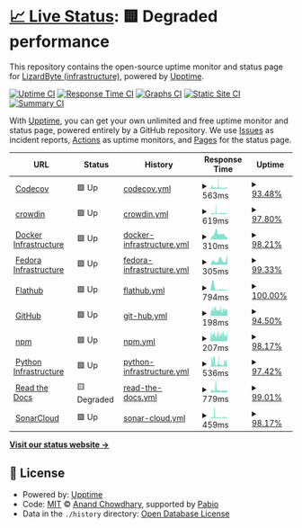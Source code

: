 # [📈 Live Status](https://status-dev.lizardbyte.dev): <!--live status--> **🟨 Degraded performance**

This repository contains the open-source uptime monitor and status page for [LizardByte (infrastructure)](https://status-dev.lizardbyte.dev), powered by [Upptime](https://github.com/upptime/upptime).

[![Uptime CI](https://github.com/LizardByte-infrastructure/upptime-dev/workflows/Uptime%20CI/badge.svg)](https://github.com/LizardByte-infrastructure/upptime-dev/actions?query=workflow%3A%22Uptime+CI%22)
[![Response Time CI](https://github.com/LizardByte-infrastructure/upptime-dev/workflows/Response%20Time%20CI/badge.svg)](https://github.com/LizardByte-infrastructure/upptime-dev/actions?query=workflow%3A%22Response+Time+CI%22)
[![Graphs CI](https://github.com/LizardByte-infrastructure/upptime-dev/workflows/Graphs%20CI/badge.svg)](https://github.com/LizardByte-infrastructure/upptime-dev/actions?query=workflow%3A%22Graphs+CI%22)
[![Static Site CI](https://github.com/LizardByte-infrastructure/upptime-dev/workflows/Static%20Site%20CI/badge.svg)](https://github.com/LizardByte-infrastructure/upptime-dev/actions?query=workflow%3A%22Static+Site+CI%22)
[![Summary CI](https://github.com/LizardByte-infrastructure/upptime-dev/workflows/Summary%20CI/badge.svg)](https://github.com/LizardByte-infrastructure/upptime-dev/actions?query=workflow%3A%22Summary+CI%22)

With [Upptime](https://upptime.js.org), you can get your own unlimited and free uptime monitor and status page, powered entirely by a GitHub repository. We use [Issues](https://github.com/LizardByte-infrastructure/upptime-dev/issues) as incident reports, [Actions](https://github.com/LizardByte-infrastructure/upptime-dev/actions) as uptime monitors, and [Pages](https://status-dev.lizardbyte.dev) for the status page.

<!--start: status pages-->
<!-- This summary is generated by Upptime (https://github.com/upptime/upptime) -->
<!-- Do not edit this manually, your changes will be overwritten -->
<!-- prettier-ignore -->
| URL | Status | History | Response Time | Uptime |
| --- | ------ | ------- | ------------- | ------ |
| <img alt="" src="https://icons.duckduckgo.com/ip3/status.codecov.com.ico" height="13"> [Codecov](https://status.codecov.com/) | 🟩 Up | [codecov.yml](https://github.com/LizardByte-infrastructure/upptime-dev/commits/HEAD/history/codecov.yml) | <details><summary><img alt="Response time graph" src="./graphs/codecov/response-time-week.png" height="20"> 563ms</summary><br><a href="https://status-dev.lizardbyte.dev/history/codecov"><img alt="Response time 529" src="https://img.shields.io/endpoint?url=https%3A%2F%2Fraw.githubusercontent.com%2FLizardByte-infrastructure%2Fupptime-dev%2FHEAD%2Fapi%2Fcodecov%2Fresponse-time.json"></a><br><a href="https://status-dev.lizardbyte.dev/history/codecov"><img alt="24-hour response time 298" src="https://img.shields.io/endpoint?url=https%3A%2F%2Fraw.githubusercontent.com%2FLizardByte-infrastructure%2Fupptime-dev%2FHEAD%2Fapi%2Fcodecov%2Fresponse-time-day.json"></a><br><a href="https://status-dev.lizardbyte.dev/history/codecov"><img alt="7-day response time 563" src="https://img.shields.io/endpoint?url=https%3A%2F%2Fraw.githubusercontent.com%2FLizardByte-infrastructure%2Fupptime-dev%2FHEAD%2Fapi%2Fcodecov%2Fresponse-time-week.json"></a><br><a href="https://status-dev.lizardbyte.dev/history/codecov"><img alt="30-day response time 511" src="https://img.shields.io/endpoint?url=https%3A%2F%2Fraw.githubusercontent.com%2FLizardByte-infrastructure%2Fupptime-dev%2FHEAD%2Fapi%2Fcodecov%2Fresponse-time-month.json"></a><br><a href="https://status-dev.lizardbyte.dev/history/codecov"><img alt="1-year response time 529" src="https://img.shields.io/endpoint?url=https%3A%2F%2Fraw.githubusercontent.com%2FLizardByte-infrastructure%2Fupptime-dev%2FHEAD%2Fapi%2Fcodecov%2Fresponse-time-year.json"></a></details> | <details><summary><a href="https://status-dev.lizardbyte.dev/history/codecov">93.48%</a></summary><a href="https://status-dev.lizardbyte.dev/history/codecov"><img alt="All-time uptime 94.91%" src="https://img.shields.io/endpoint?url=https%3A%2F%2Fraw.githubusercontent.com%2FLizardByte-infrastructure%2Fupptime-dev%2FHEAD%2Fapi%2Fcodecov%2Fuptime.json"></a><br><a href="https://status-dev.lizardbyte.dev/history/codecov"><img alt="24-hour uptime 98.53%" src="https://img.shields.io/endpoint?url=https%3A%2F%2Fraw.githubusercontent.com%2FLizardByte-infrastructure%2Fupptime-dev%2FHEAD%2Fapi%2Fcodecov%2Fuptime-day.json"></a><br><a href="https://status-dev.lizardbyte.dev/history/codecov"><img alt="7-day uptime 93.48%" src="https://img.shields.io/endpoint?url=https%3A%2F%2Fraw.githubusercontent.com%2FLizardByte-infrastructure%2Fupptime-dev%2FHEAD%2Fapi%2Fcodecov%2Fuptime-week.json"></a><br><a href="https://status-dev.lizardbyte.dev/history/codecov"><img alt="30-day uptime 91.49%" src="https://img.shields.io/endpoint?url=https%3A%2F%2Fraw.githubusercontent.com%2FLizardByte-infrastructure%2Fupptime-dev%2FHEAD%2Fapi%2Fcodecov%2Fuptime-month.json"></a><br><a href="https://status-dev.lizardbyte.dev/history/codecov"><img alt="1-year uptime 94.91%" src="https://img.shields.io/endpoint?url=https%3A%2F%2Fraw.githubusercontent.com%2FLizardByte-infrastructure%2Fupptime-dev%2FHEAD%2Fapi%2Fcodecov%2Fuptime-year.json"></a></details>
| <img alt="" src="https://icons.duckduckgo.com/ip3/status.crowdin.com.ico" height="13"> [crowdin](https://status.crowdin.com/) | 🟩 Up | [crowdin.yml](https://github.com/LizardByte-infrastructure/upptime-dev/commits/HEAD/history/crowdin.yml) | <details><summary><img alt="Response time graph" src="./graphs/crowdin/response-time-week.png" height="20"> 619ms</summary><br><a href="https://status-dev.lizardbyte.dev/history/crowdin"><img alt="Response time 540" src="https://img.shields.io/endpoint?url=https%3A%2F%2Fraw.githubusercontent.com%2FLizardByte-infrastructure%2Fupptime-dev%2FHEAD%2Fapi%2Fcrowdin%2Fresponse-time.json"></a><br><a href="https://status-dev.lizardbyte.dev/history/crowdin"><img alt="24-hour response time 444" src="https://img.shields.io/endpoint?url=https%3A%2F%2Fraw.githubusercontent.com%2FLizardByte-infrastructure%2Fupptime-dev%2FHEAD%2Fapi%2Fcrowdin%2Fresponse-time-day.json"></a><br><a href="https://status-dev.lizardbyte.dev/history/crowdin"><img alt="7-day response time 619" src="https://img.shields.io/endpoint?url=https%3A%2F%2Fraw.githubusercontent.com%2FLizardByte-infrastructure%2Fupptime-dev%2FHEAD%2Fapi%2Fcrowdin%2Fresponse-time-week.json"></a><br><a href="https://status-dev.lizardbyte.dev/history/crowdin"><img alt="30-day response time 570" src="https://img.shields.io/endpoint?url=https%3A%2F%2Fraw.githubusercontent.com%2FLizardByte-infrastructure%2Fupptime-dev%2FHEAD%2Fapi%2Fcrowdin%2Fresponse-time-month.json"></a><br><a href="https://status-dev.lizardbyte.dev/history/crowdin"><img alt="1-year response time 540" src="https://img.shields.io/endpoint?url=https%3A%2F%2Fraw.githubusercontent.com%2FLizardByte-infrastructure%2Fupptime-dev%2FHEAD%2Fapi%2Fcrowdin%2Fresponse-time-year.json"></a></details> | <details><summary><a href="https://status-dev.lizardbyte.dev/history/crowdin">97.80%</a></summary><a href="https://status-dev.lizardbyte.dev/history/crowdin"><img alt="All-time uptime 98.91%" src="https://img.shields.io/endpoint?url=https%3A%2F%2Fraw.githubusercontent.com%2FLizardByte-infrastructure%2Fupptime-dev%2FHEAD%2Fapi%2Fcrowdin%2Fuptime.json"></a><br><a href="https://status-dev.lizardbyte.dev/history/crowdin"><img alt="24-hour uptime 98.53%" src="https://img.shields.io/endpoint?url=https%3A%2F%2Fraw.githubusercontent.com%2FLizardByte-infrastructure%2Fupptime-dev%2FHEAD%2Fapi%2Fcrowdin%2Fuptime-day.json"></a><br><a href="https://status-dev.lizardbyte.dev/history/crowdin"><img alt="7-day uptime 97.80%" src="https://img.shields.io/endpoint?url=https%3A%2F%2Fraw.githubusercontent.com%2FLizardByte-infrastructure%2Fupptime-dev%2FHEAD%2Fapi%2Fcrowdin%2Fuptime-week.json"></a><br><a href="https://status-dev.lizardbyte.dev/history/crowdin"><img alt="30-day uptime 98.19%" src="https://img.shields.io/endpoint?url=https%3A%2F%2Fraw.githubusercontent.com%2FLizardByte-infrastructure%2Fupptime-dev%2FHEAD%2Fapi%2Fcrowdin%2Fuptime-month.json"></a><br><a href="https://status-dev.lizardbyte.dev/history/crowdin"><img alt="1-year uptime 98.91%" src="https://img.shields.io/endpoint?url=https%3A%2F%2Fraw.githubusercontent.com%2FLizardByte-infrastructure%2Fupptime-dev%2FHEAD%2Fapi%2Fcrowdin%2Fuptime-year.json"></a></details>
| <img alt="" src="https://icons.duckduckgo.com/ip3/www.dockerstatus.com.ico" height="13"> [Docker Infrastructure](https://www.dockerstatus.com/) | 🟩 Up | [docker-infrastructure.yml](https://github.com/LizardByte-infrastructure/upptime-dev/commits/HEAD/history/docker-infrastructure.yml) | <details><summary><img alt="Response time graph" src="./graphs/docker-infrastructure/response-time-week.png" height="20"> 310ms</summary><br><a href="https://status-dev.lizardbyte.dev/history/docker-infrastructure"><img alt="Response time 276" src="https://img.shields.io/endpoint?url=https%3A%2F%2Fraw.githubusercontent.com%2FLizardByte-infrastructure%2Fupptime-dev%2FHEAD%2Fapi%2Fdocker-infrastructure%2Fresponse-time.json"></a><br><a href="https://status-dev.lizardbyte.dev/history/docker-infrastructure"><img alt="24-hour response time 132" src="https://img.shields.io/endpoint?url=https%3A%2F%2Fraw.githubusercontent.com%2FLizardByte-infrastructure%2Fupptime-dev%2FHEAD%2Fapi%2Fdocker-infrastructure%2Fresponse-time-day.json"></a><br><a href="https://status-dev.lizardbyte.dev/history/docker-infrastructure"><img alt="7-day response time 310" src="https://img.shields.io/endpoint?url=https%3A%2F%2Fraw.githubusercontent.com%2FLizardByte-infrastructure%2Fupptime-dev%2FHEAD%2Fapi%2Fdocker-infrastructure%2Fresponse-time-week.json"></a><br><a href="https://status-dev.lizardbyte.dev/history/docker-infrastructure"><img alt="30-day response time 258" src="https://img.shields.io/endpoint?url=https%3A%2F%2Fraw.githubusercontent.com%2FLizardByte-infrastructure%2Fupptime-dev%2FHEAD%2Fapi%2Fdocker-infrastructure%2Fresponse-time-month.json"></a><br><a href="https://status-dev.lizardbyte.dev/history/docker-infrastructure"><img alt="1-year response time 276" src="https://img.shields.io/endpoint?url=https%3A%2F%2Fraw.githubusercontent.com%2FLizardByte-infrastructure%2Fupptime-dev%2FHEAD%2Fapi%2Fdocker-infrastructure%2Fresponse-time-year.json"></a></details> | <details><summary><a href="https://status-dev.lizardbyte.dev/history/docker-infrastructure">98.21%</a></summary><a href="https://status-dev.lizardbyte.dev/history/docker-infrastructure"><img alt="All-time uptime 48.61%" src="https://img.shields.io/endpoint?url=https%3A%2F%2Fraw.githubusercontent.com%2FLizardByte-infrastructure%2Fupptime-dev%2FHEAD%2Fapi%2Fdocker-infrastructure%2Fuptime.json"></a><br><a href="https://status-dev.lizardbyte.dev/history/docker-infrastructure"><img alt="24-hour uptime 100.00%" src="https://img.shields.io/endpoint?url=https%3A%2F%2Fraw.githubusercontent.com%2FLizardByte-infrastructure%2Fupptime-dev%2FHEAD%2Fapi%2Fdocker-infrastructure%2Fuptime-day.json"></a><br><a href="https://status-dev.lizardbyte.dev/history/docker-infrastructure"><img alt="7-day uptime 98.21%" src="https://img.shields.io/endpoint?url=https%3A%2F%2Fraw.githubusercontent.com%2FLizardByte-infrastructure%2Fupptime-dev%2FHEAD%2Fapi%2Fdocker-infrastructure%2Fuptime-week.json"></a><br><a href="https://status-dev.lizardbyte.dev/history/docker-infrastructure"><img alt="30-day uptime 72.42%" src="https://img.shields.io/endpoint?url=https%3A%2F%2Fraw.githubusercontent.com%2FLizardByte-infrastructure%2Fupptime-dev%2FHEAD%2Fapi%2Fdocker-infrastructure%2Fuptime-month.json"></a><br><a href="https://status-dev.lizardbyte.dev/history/docker-infrastructure"><img alt="1-year uptime 48.61%" src="https://img.shields.io/endpoint?url=https%3A%2F%2Fraw.githubusercontent.com%2FLizardByte-infrastructure%2Fupptime-dev%2FHEAD%2Fapi%2Fdocker-infrastructure%2Fuptime-year.json"></a></details>
| <img alt="" src="https://fedoraproject.org/favicon.ico" height="13"> [Fedora Infrastructure](https://status.fedoraproject.org/) | 🟩 Up | [fedora-infrastructure.yml](https://github.com/LizardByte-infrastructure/upptime-dev/commits/HEAD/history/fedora-infrastructure.yml) | <details><summary><img alt="Response time graph" src="./graphs/fedora-infrastructure/response-time-week.png" height="20"> 305ms</summary><br><a href="https://status-dev.lizardbyte.dev/history/fedora-infrastructure"><img alt="Response time 490" src="https://img.shields.io/endpoint?url=https%3A%2F%2Fraw.githubusercontent.com%2FLizardByte-infrastructure%2Fupptime-dev%2FHEAD%2Fapi%2Ffedora-infrastructure%2Fresponse-time.json"></a><br><a href="https://status-dev.lizardbyte.dev/history/fedora-infrastructure"><img alt="24-hour response time 437" src="https://img.shields.io/endpoint?url=https%3A%2F%2Fraw.githubusercontent.com%2FLizardByte-infrastructure%2Fupptime-dev%2FHEAD%2Fapi%2Ffedora-infrastructure%2Fresponse-time-day.json"></a><br><a href="https://status-dev.lizardbyte.dev/history/fedora-infrastructure"><img alt="7-day response time 305" src="https://img.shields.io/endpoint?url=https%3A%2F%2Fraw.githubusercontent.com%2FLizardByte-infrastructure%2Fupptime-dev%2FHEAD%2Fapi%2Ffedora-infrastructure%2Fresponse-time-week.json"></a><br><a href="https://status-dev.lizardbyte.dev/history/fedora-infrastructure"><img alt="30-day response time 402" src="https://img.shields.io/endpoint?url=https%3A%2F%2Fraw.githubusercontent.com%2FLizardByte-infrastructure%2Fupptime-dev%2FHEAD%2Fapi%2Ffedora-infrastructure%2Fresponse-time-month.json"></a><br><a href="https://status-dev.lizardbyte.dev/history/fedora-infrastructure"><img alt="1-year response time 490" src="https://img.shields.io/endpoint?url=https%3A%2F%2Fraw.githubusercontent.com%2FLizardByte-infrastructure%2Fupptime-dev%2FHEAD%2Fapi%2Ffedora-infrastructure%2Fresponse-time-year.json"></a></details> | <details><summary><a href="https://status-dev.lizardbyte.dev/history/fedora-infrastructure">99.33%</a></summary><a href="https://status-dev.lizardbyte.dev/history/fedora-infrastructure"><img alt="All-time uptime 99.43%" src="https://img.shields.io/endpoint?url=https%3A%2F%2Fraw.githubusercontent.com%2FLizardByte-infrastructure%2Fupptime-dev%2FHEAD%2Fapi%2Ffedora-infrastructure%2Fuptime.json"></a><br><a href="https://status-dev.lizardbyte.dev/history/fedora-infrastructure"><img alt="24-hour uptime 95.29%" src="https://img.shields.io/endpoint?url=https%3A%2F%2Fraw.githubusercontent.com%2FLizardByte-infrastructure%2Fupptime-dev%2FHEAD%2Fapi%2Ffedora-infrastructure%2Fuptime-day.json"></a><br><a href="https://status-dev.lizardbyte.dev/history/fedora-infrastructure"><img alt="7-day uptime 99.33%" src="https://img.shields.io/endpoint?url=https%3A%2F%2Fraw.githubusercontent.com%2FLizardByte-infrastructure%2Fupptime-dev%2FHEAD%2Fapi%2Ffedora-infrastructure%2Fuptime-week.json"></a><br><a href="https://status-dev.lizardbyte.dev/history/fedora-infrastructure"><img alt="30-day uptime 99.85%" src="https://img.shields.io/endpoint?url=https%3A%2F%2Fraw.githubusercontent.com%2FLizardByte-infrastructure%2Fupptime-dev%2FHEAD%2Fapi%2Ffedora-infrastructure%2Fuptime-month.json"></a><br><a href="https://status-dev.lizardbyte.dev/history/fedora-infrastructure"><img alt="1-year uptime 99.43%" src="https://img.shields.io/endpoint?url=https%3A%2F%2Fraw.githubusercontent.com%2FLizardByte-infrastructure%2Fupptime-dev%2FHEAD%2Fapi%2Ffedora-infrastructure%2Fuptime-year.json"></a></details>
| <img alt="" src="https://icons.duckduckgo.com/ip3/status.flathub.org.ico" height="13"> [Flathub](https://status.flathub.org/) | 🟩 Up | [flathub.yml](https://github.com/LizardByte-infrastructure/upptime-dev/commits/HEAD/history/flathub.yml) | <details><summary><img alt="Response time graph" src="./graphs/flathub/response-time-week.png" height="20"> 794ms</summary><br><a href="https://status-dev.lizardbyte.dev/history/flathub"><img alt="Response time 420" src="https://img.shields.io/endpoint?url=https%3A%2F%2Fraw.githubusercontent.com%2FLizardByte-infrastructure%2Fupptime-dev%2FHEAD%2Fapi%2Fflathub%2Fresponse-time.json"></a><br><a href="https://status-dev.lizardbyte.dev/history/flathub"><img alt="24-hour response time 344" src="https://img.shields.io/endpoint?url=https%3A%2F%2Fraw.githubusercontent.com%2FLizardByte-infrastructure%2Fupptime-dev%2FHEAD%2Fapi%2Fflathub%2Fresponse-time-day.json"></a><br><a href="https://status-dev.lizardbyte.dev/history/flathub"><img alt="7-day response time 794" src="https://img.shields.io/endpoint?url=https%3A%2F%2Fraw.githubusercontent.com%2FLizardByte-infrastructure%2Fupptime-dev%2FHEAD%2Fapi%2Fflathub%2Fresponse-time-week.json"></a><br><a href="https://status-dev.lizardbyte.dev/history/flathub"><img alt="30-day response time 485" src="https://img.shields.io/endpoint?url=https%3A%2F%2Fraw.githubusercontent.com%2FLizardByte-infrastructure%2Fupptime-dev%2FHEAD%2Fapi%2Fflathub%2Fresponse-time-month.json"></a><br><a href="https://status-dev.lizardbyte.dev/history/flathub"><img alt="1-year response time 420" src="https://img.shields.io/endpoint?url=https%3A%2F%2Fraw.githubusercontent.com%2FLizardByte-infrastructure%2Fupptime-dev%2FHEAD%2Fapi%2Fflathub%2Fresponse-time-year.json"></a></details> | <details><summary><a href="https://status-dev.lizardbyte.dev/history/flathub">100.00%</a></summary><a href="https://status-dev.lizardbyte.dev/history/flathub"><img alt="All-time uptime 100.00%" src="https://img.shields.io/endpoint?url=https%3A%2F%2Fraw.githubusercontent.com%2FLizardByte-infrastructure%2Fupptime-dev%2FHEAD%2Fapi%2Fflathub%2Fuptime.json"></a><br><a href="https://status-dev.lizardbyte.dev/history/flathub"><img alt="24-hour uptime 100.00%" src="https://img.shields.io/endpoint?url=https%3A%2F%2Fraw.githubusercontent.com%2FLizardByte-infrastructure%2Fupptime-dev%2FHEAD%2Fapi%2Fflathub%2Fuptime-day.json"></a><br><a href="https://status-dev.lizardbyte.dev/history/flathub"><img alt="7-day uptime 100.00%" src="https://img.shields.io/endpoint?url=https%3A%2F%2Fraw.githubusercontent.com%2FLizardByte-infrastructure%2Fupptime-dev%2FHEAD%2Fapi%2Fflathub%2Fuptime-week.json"></a><br><a href="https://status-dev.lizardbyte.dev/history/flathub"><img alt="30-day uptime 100.00%" src="https://img.shields.io/endpoint?url=https%3A%2F%2Fraw.githubusercontent.com%2FLizardByte-infrastructure%2Fupptime-dev%2FHEAD%2Fapi%2Fflathub%2Fuptime-month.json"></a><br><a href="https://status-dev.lizardbyte.dev/history/flathub"><img alt="1-year uptime 100.00%" src="https://img.shields.io/endpoint?url=https%3A%2F%2Fraw.githubusercontent.com%2FLizardByte-infrastructure%2Fupptime-dev%2FHEAD%2Fapi%2Fflathub%2Fuptime-year.json"></a></details>
| <img alt="" src="https://icons.duckduckgo.com/ip3/www.githubstatus.com.ico" height="13"> [GitHub](https://www.githubstatus.com/) | 🟩 Up | [git-hub.yml](https://github.com/LizardByte-infrastructure/upptime-dev/commits/HEAD/history/git-hub.yml) | <details><summary><img alt="Response time graph" src="./graphs/git-hub/response-time-week.png" height="20"> 198ms</summary><br><a href="https://status-dev.lizardbyte.dev/history/git-hub"><img alt="Response time 207" src="https://img.shields.io/endpoint?url=https%3A%2F%2Fraw.githubusercontent.com%2FLizardByte-infrastructure%2Fupptime-dev%2FHEAD%2Fapi%2Fgit-hub%2Fresponse-time.json"></a><br><a href="https://status-dev.lizardbyte.dev/history/git-hub"><img alt="24-hour response time 175" src="https://img.shields.io/endpoint?url=https%3A%2F%2Fraw.githubusercontent.com%2FLizardByte-infrastructure%2Fupptime-dev%2FHEAD%2Fapi%2Fgit-hub%2Fresponse-time-day.json"></a><br><a href="https://status-dev.lizardbyte.dev/history/git-hub"><img alt="7-day response time 198" src="https://img.shields.io/endpoint?url=https%3A%2F%2Fraw.githubusercontent.com%2FLizardByte-infrastructure%2Fupptime-dev%2FHEAD%2Fapi%2Fgit-hub%2Fresponse-time-week.json"></a><br><a href="https://status-dev.lizardbyte.dev/history/git-hub"><img alt="30-day response time 214" src="https://img.shields.io/endpoint?url=https%3A%2F%2Fraw.githubusercontent.com%2FLizardByte-infrastructure%2Fupptime-dev%2FHEAD%2Fapi%2Fgit-hub%2Fresponse-time-month.json"></a><br><a href="https://status-dev.lizardbyte.dev/history/git-hub"><img alt="1-year response time 207" src="https://img.shields.io/endpoint?url=https%3A%2F%2Fraw.githubusercontent.com%2FLizardByte-infrastructure%2Fupptime-dev%2FHEAD%2Fapi%2Fgit-hub%2Fresponse-time-year.json"></a></details> | <details><summary><a href="https://status-dev.lizardbyte.dev/history/git-hub">94.50%</a></summary><a href="https://status-dev.lizardbyte.dev/history/git-hub"><img alt="All-time uptime 96.04%" src="https://img.shields.io/endpoint?url=https%3A%2F%2Fraw.githubusercontent.com%2FLizardByte-infrastructure%2Fupptime-dev%2FHEAD%2Fapi%2Fgit-hub%2Fuptime.json"></a><br><a href="https://status-dev.lizardbyte.dev/history/git-hub"><img alt="24-hour uptime 98.53%" src="https://img.shields.io/endpoint?url=https%3A%2F%2Fraw.githubusercontent.com%2FLizardByte-infrastructure%2Fupptime-dev%2FHEAD%2Fapi%2Fgit-hub%2Fuptime-day.json"></a><br><a href="https://status-dev.lizardbyte.dev/history/git-hub"><img alt="7-day uptime 94.50%" src="https://img.shields.io/endpoint?url=https%3A%2F%2Fraw.githubusercontent.com%2FLizardByte-infrastructure%2Fupptime-dev%2FHEAD%2Fapi%2Fgit-hub%2Fuptime-week.json"></a><br><a href="https://status-dev.lizardbyte.dev/history/git-hub"><img alt="30-day uptime 93.63%" src="https://img.shields.io/endpoint?url=https%3A%2F%2Fraw.githubusercontent.com%2FLizardByte-infrastructure%2Fupptime-dev%2FHEAD%2Fapi%2Fgit-hub%2Fuptime-month.json"></a><br><a href="https://status-dev.lizardbyte.dev/history/git-hub"><img alt="1-year uptime 96.04%" src="https://img.shields.io/endpoint?url=https%3A%2F%2Fraw.githubusercontent.com%2FLizardByte-infrastructure%2Fupptime-dev%2FHEAD%2Fapi%2Fgit-hub%2Fuptime-year.json"></a></details>
| <img alt="" src="https://icons.duckduckgo.com/ip3/status.npmjs.org.ico" height="13"> [npm](https://status.npmjs.org/) | 🟩 Up | [npm.yml](https://github.com/LizardByte-infrastructure/upptime-dev/commits/HEAD/history/npm.yml) | <details><summary><img alt="Response time graph" src="./graphs/npm/response-time-week.png" height="20"> 207ms</summary><br><a href="https://status-dev.lizardbyte.dev/history/npm"><img alt="Response time 266" src="https://img.shields.io/endpoint?url=https%3A%2F%2Fraw.githubusercontent.com%2FLizardByte-infrastructure%2Fupptime-dev%2FHEAD%2Fapi%2Fnpm%2Fresponse-time.json"></a><br><a href="https://status-dev.lizardbyte.dev/history/npm"><img alt="24-hour response time 208" src="https://img.shields.io/endpoint?url=https%3A%2F%2Fraw.githubusercontent.com%2FLizardByte-infrastructure%2Fupptime-dev%2FHEAD%2Fapi%2Fnpm%2Fresponse-time-day.json"></a><br><a href="https://status-dev.lizardbyte.dev/history/npm"><img alt="7-day response time 207" src="https://img.shields.io/endpoint?url=https%3A%2F%2Fraw.githubusercontent.com%2FLizardByte-infrastructure%2Fupptime-dev%2FHEAD%2Fapi%2Fnpm%2Fresponse-time-week.json"></a><br><a href="https://status-dev.lizardbyte.dev/history/npm"><img alt="30-day response time 245" src="https://img.shields.io/endpoint?url=https%3A%2F%2Fraw.githubusercontent.com%2FLizardByte-infrastructure%2Fupptime-dev%2FHEAD%2Fapi%2Fnpm%2Fresponse-time-month.json"></a><br><a href="https://status-dev.lizardbyte.dev/history/npm"><img alt="1-year response time 266" src="https://img.shields.io/endpoint?url=https%3A%2F%2Fraw.githubusercontent.com%2FLizardByte-infrastructure%2Fupptime-dev%2FHEAD%2Fapi%2Fnpm%2Fresponse-time-year.json"></a></details> | <details><summary><a href="https://status-dev.lizardbyte.dev/history/npm">98.17%</a></summary><a href="https://status-dev.lizardbyte.dev/history/npm"><img alt="All-time uptime 99.27%" src="https://img.shields.io/endpoint?url=https%3A%2F%2Fraw.githubusercontent.com%2FLizardByte-infrastructure%2Fupptime-dev%2FHEAD%2Fapi%2Fnpm%2Fuptime.json"></a><br><a href="https://status-dev.lizardbyte.dev/history/npm"><img alt="24-hour uptime 98.53%" src="https://img.shields.io/endpoint?url=https%3A%2F%2Fraw.githubusercontent.com%2FLizardByte-infrastructure%2Fupptime-dev%2FHEAD%2Fapi%2Fnpm%2Fuptime-day.json"></a><br><a href="https://status-dev.lizardbyte.dev/history/npm"><img alt="7-day uptime 98.17%" src="https://img.shields.io/endpoint?url=https%3A%2F%2Fraw.githubusercontent.com%2FLizardByte-infrastructure%2Fupptime-dev%2FHEAD%2Fapi%2Fnpm%2Fuptime-week.json"></a><br><a href="https://status-dev.lizardbyte.dev/history/npm"><img alt="30-day uptime 98.72%" src="https://img.shields.io/endpoint?url=https%3A%2F%2Fraw.githubusercontent.com%2FLizardByte-infrastructure%2Fupptime-dev%2FHEAD%2Fapi%2Fnpm%2Fuptime-month.json"></a><br><a href="https://status-dev.lizardbyte.dev/history/npm"><img alt="1-year uptime 99.27%" src="https://img.shields.io/endpoint?url=https%3A%2F%2Fraw.githubusercontent.com%2FLizardByte-infrastructure%2Fupptime-dev%2FHEAD%2Fapi%2Fnpm%2Fuptime-year.json"></a></details>
| <img alt="" src="https://icons.duckduckgo.com/ip3/status.python.org.ico" height="13"> [Python Infrastructure](https://status.python.org/) | 🟩 Up | [python-infrastructure.yml](https://github.com/LizardByte-infrastructure/upptime-dev/commits/HEAD/history/python-infrastructure.yml) | <details><summary><img alt="Response time graph" src="./graphs/python-infrastructure/response-time-week.png" height="20"> 536ms</summary><br><a href="https://status-dev.lizardbyte.dev/history/python-infrastructure"><img alt="Response time 475" src="https://img.shields.io/endpoint?url=https%3A%2F%2Fraw.githubusercontent.com%2FLizardByte-infrastructure%2Fupptime-dev%2FHEAD%2Fapi%2Fpython-infrastructure%2Fresponse-time.json"></a><br><a href="https://status-dev.lizardbyte.dev/history/python-infrastructure"><img alt="24-hour response time 399" src="https://img.shields.io/endpoint?url=https%3A%2F%2Fraw.githubusercontent.com%2FLizardByte-infrastructure%2Fupptime-dev%2FHEAD%2Fapi%2Fpython-infrastructure%2Fresponse-time-day.json"></a><br><a href="https://status-dev.lizardbyte.dev/history/python-infrastructure"><img alt="7-day response time 536" src="https://img.shields.io/endpoint?url=https%3A%2F%2Fraw.githubusercontent.com%2FLizardByte-infrastructure%2Fupptime-dev%2FHEAD%2Fapi%2Fpython-infrastructure%2Fresponse-time-week.json"></a><br><a href="https://status-dev.lizardbyte.dev/history/python-infrastructure"><img alt="30-day response time 490" src="https://img.shields.io/endpoint?url=https%3A%2F%2Fraw.githubusercontent.com%2FLizardByte-infrastructure%2Fupptime-dev%2FHEAD%2Fapi%2Fpython-infrastructure%2Fresponse-time-month.json"></a><br><a href="https://status-dev.lizardbyte.dev/history/python-infrastructure"><img alt="1-year response time 475" src="https://img.shields.io/endpoint?url=https%3A%2F%2Fraw.githubusercontent.com%2FLizardByte-infrastructure%2Fupptime-dev%2FHEAD%2Fapi%2Fpython-infrastructure%2Fresponse-time-year.json"></a></details> | <details><summary><a href="https://status-dev.lizardbyte.dev/history/python-infrastructure">97.42%</a></summary><a href="https://status-dev.lizardbyte.dev/history/python-infrastructure"><img alt="All-time uptime 99.18%" src="https://img.shields.io/endpoint?url=https%3A%2F%2Fraw.githubusercontent.com%2FLizardByte-infrastructure%2Fupptime-dev%2FHEAD%2Fapi%2Fpython-infrastructure%2Fuptime.json"></a><br><a href="https://status-dev.lizardbyte.dev/history/python-infrastructure"><img alt="24-hour uptime 96.37%" src="https://img.shields.io/endpoint?url=https%3A%2F%2Fraw.githubusercontent.com%2FLizardByte-infrastructure%2Fupptime-dev%2FHEAD%2Fapi%2Fpython-infrastructure%2Fuptime-day.json"></a><br><a href="https://status-dev.lizardbyte.dev/history/python-infrastructure"><img alt="7-day uptime 97.42%" src="https://img.shields.io/endpoint?url=https%3A%2F%2Fraw.githubusercontent.com%2FLizardByte-infrastructure%2Fupptime-dev%2FHEAD%2Fapi%2Fpython-infrastructure%2Fuptime-week.json"></a><br><a href="https://status-dev.lizardbyte.dev/history/python-infrastructure"><img alt="30-day uptime 98.02%" src="https://img.shields.io/endpoint?url=https%3A%2F%2Fraw.githubusercontent.com%2FLizardByte-infrastructure%2Fupptime-dev%2FHEAD%2Fapi%2Fpython-infrastructure%2Fuptime-month.json"></a><br><a href="https://status-dev.lizardbyte.dev/history/python-infrastructure"><img alt="1-year uptime 99.18%" src="https://img.shields.io/endpoint?url=https%3A%2F%2Fraw.githubusercontent.com%2FLizardByte-infrastructure%2Fupptime-dev%2FHEAD%2Fapi%2Fpython-infrastructure%2Fuptime-year.json"></a></details>
| <img alt="" src="https://icons.duckduckgo.com/ip3/status.readthedocs.com.ico" height="13"> [Read the Docs](https://status.readthedocs.com/checks?sEcho=1&iColumns=1&sColumns=status&iDisplayStart=0&iDisplayLength=50) | 🟨 Degraded | [read-the-docs.yml](https://github.com/LizardByte-infrastructure/upptime-dev/commits/HEAD/history/read-the-docs.yml) | <details><summary><img alt="Response time graph" src="./graphs/read-the-docs/response-time-week.png" height="20"> 779ms</summary><br><a href="https://status-dev.lizardbyte.dev/history/read-the-docs"><img alt="Response time 1088" src="https://img.shields.io/endpoint?url=https%3A%2F%2Fraw.githubusercontent.com%2FLizardByte-infrastructure%2Fupptime-dev%2FHEAD%2Fapi%2Fread-the-docs%2Fresponse-time.json"></a><br><a href="https://status-dev.lizardbyte.dev/history/read-the-docs"><img alt="24-hour response time 542" src="https://img.shields.io/endpoint?url=https%3A%2F%2Fraw.githubusercontent.com%2FLizardByte-infrastructure%2Fupptime-dev%2FHEAD%2Fapi%2Fread-the-docs%2Fresponse-time-day.json"></a><br><a href="https://status-dev.lizardbyte.dev/history/read-the-docs"><img alt="7-day response time 779" src="https://img.shields.io/endpoint?url=https%3A%2F%2Fraw.githubusercontent.com%2FLizardByte-infrastructure%2Fupptime-dev%2FHEAD%2Fapi%2Fread-the-docs%2Fresponse-time-week.json"></a><br><a href="https://status-dev.lizardbyte.dev/history/read-the-docs"><img alt="30-day response time 1153" src="https://img.shields.io/endpoint?url=https%3A%2F%2Fraw.githubusercontent.com%2FLizardByte-infrastructure%2Fupptime-dev%2FHEAD%2Fapi%2Fread-the-docs%2Fresponse-time-month.json"></a><br><a href="https://status-dev.lizardbyte.dev/history/read-the-docs"><img alt="1-year response time 1088" src="https://img.shields.io/endpoint?url=https%3A%2F%2Fraw.githubusercontent.com%2FLizardByte-infrastructure%2Fupptime-dev%2FHEAD%2Fapi%2Fread-the-docs%2Fresponse-time-year.json"></a></details> | <details><summary><a href="https://status-dev.lizardbyte.dev/history/read-the-docs">99.01%</a></summary><a href="https://status-dev.lizardbyte.dev/history/read-the-docs"><img alt="All-time uptime 99.78%" src="https://img.shields.io/endpoint?url=https%3A%2F%2Fraw.githubusercontent.com%2FLizardByte-infrastructure%2Fupptime-dev%2FHEAD%2Fapi%2Fread-the-docs%2Fuptime.json"></a><br><a href="https://status-dev.lizardbyte.dev/history/read-the-docs"><img alt="24-hour uptime 99.98%" src="https://img.shields.io/endpoint?url=https%3A%2F%2Fraw.githubusercontent.com%2FLizardByte-infrastructure%2Fupptime-dev%2FHEAD%2Fapi%2Fread-the-docs%2Fuptime-day.json"></a><br><a href="https://status-dev.lizardbyte.dev/history/read-the-docs"><img alt="7-day uptime 99.01%" src="https://img.shields.io/endpoint?url=https%3A%2F%2Fraw.githubusercontent.com%2FLizardByte-infrastructure%2Fupptime-dev%2FHEAD%2Fapi%2Fread-the-docs%2Fuptime-week.json"></a><br><a href="https://status-dev.lizardbyte.dev/history/read-the-docs"><img alt="30-day uptime 99.70%" src="https://img.shields.io/endpoint?url=https%3A%2F%2Fraw.githubusercontent.com%2FLizardByte-infrastructure%2Fupptime-dev%2FHEAD%2Fapi%2Fread-the-docs%2Fuptime-month.json"></a><br><a href="https://status-dev.lizardbyte.dev/history/read-the-docs"><img alt="1-year uptime 99.78%" src="https://img.shields.io/endpoint?url=https%3A%2F%2Fraw.githubusercontent.com%2FLizardByte-infrastructure%2Fupptime-dev%2FHEAD%2Fapi%2Fread-the-docs%2Fuptime-year.json"></a></details>
| <img alt="" src="https://icons.duckduckgo.com/ip3/sonarcloud.statuspage.io.ico" height="13"> [SonarCloud](https://sonarcloud.statuspage.io/) | 🟩 Up | [sonar-cloud.yml](https://github.com/LizardByte-infrastructure/upptime-dev/commits/HEAD/history/sonar-cloud.yml) | <details><summary><img alt="Response time graph" src="./graphs/sonar-cloud/response-time-week.png" height="20"> 459ms</summary><br><a href="https://status-dev.lizardbyte.dev/history/sonar-cloud"><img alt="Response time 345" src="https://img.shields.io/endpoint?url=https%3A%2F%2Fraw.githubusercontent.com%2FLizardByte-infrastructure%2Fupptime-dev%2FHEAD%2Fapi%2Fsonar-cloud%2Fresponse-time.json"></a><br><a href="https://status-dev.lizardbyte.dev/history/sonar-cloud"><img alt="24-hour response time 199" src="https://img.shields.io/endpoint?url=https%3A%2F%2Fraw.githubusercontent.com%2FLizardByte-infrastructure%2Fupptime-dev%2FHEAD%2Fapi%2Fsonar-cloud%2Fresponse-time-day.json"></a><br><a href="https://status-dev.lizardbyte.dev/history/sonar-cloud"><img alt="7-day response time 459" src="https://img.shields.io/endpoint?url=https%3A%2F%2Fraw.githubusercontent.com%2FLizardByte-infrastructure%2Fupptime-dev%2FHEAD%2Fapi%2Fsonar-cloud%2Fresponse-time-week.json"></a><br><a href="https://status-dev.lizardbyte.dev/history/sonar-cloud"><img alt="30-day response time 384" src="https://img.shields.io/endpoint?url=https%3A%2F%2Fraw.githubusercontent.com%2FLizardByte-infrastructure%2Fupptime-dev%2FHEAD%2Fapi%2Fsonar-cloud%2Fresponse-time-month.json"></a><br><a href="https://status-dev.lizardbyte.dev/history/sonar-cloud"><img alt="1-year response time 345" src="https://img.shields.io/endpoint?url=https%3A%2F%2Fraw.githubusercontent.com%2FLizardByte-infrastructure%2Fupptime-dev%2FHEAD%2Fapi%2Fsonar-cloud%2Fresponse-time-year.json"></a></details> | <details><summary><a href="https://status-dev.lizardbyte.dev/history/sonar-cloud">98.17%</a></summary><a href="https://status-dev.lizardbyte.dev/history/sonar-cloud"><img alt="All-time uptime 95.66%" src="https://img.shields.io/endpoint?url=https%3A%2F%2Fraw.githubusercontent.com%2FLizardByte-infrastructure%2Fupptime-dev%2FHEAD%2Fapi%2Fsonar-cloud%2Fuptime.json"></a><br><a href="https://status-dev.lizardbyte.dev/history/sonar-cloud"><img alt="24-hour uptime 98.53%" src="https://img.shields.io/endpoint?url=https%3A%2F%2Fraw.githubusercontent.com%2FLizardByte-infrastructure%2Fupptime-dev%2FHEAD%2Fapi%2Fsonar-cloud%2Fuptime-day.json"></a><br><a href="https://status-dev.lizardbyte.dev/history/sonar-cloud"><img alt="7-day uptime 98.17%" src="https://img.shields.io/endpoint?url=https%3A%2F%2Fraw.githubusercontent.com%2FLizardByte-infrastructure%2Fupptime-dev%2FHEAD%2Fapi%2Fsonar-cloud%2Fuptime-week.json"></a><br><a href="https://status-dev.lizardbyte.dev/history/sonar-cloud"><img alt="30-day uptime 98.33%" src="https://img.shields.io/endpoint?url=https%3A%2F%2Fraw.githubusercontent.com%2FLizardByte-infrastructure%2Fupptime-dev%2FHEAD%2Fapi%2Fsonar-cloud%2Fuptime-month.json"></a><br><a href="https://status-dev.lizardbyte.dev/history/sonar-cloud"><img alt="1-year uptime 95.66%" src="https://img.shields.io/endpoint?url=https%3A%2F%2Fraw.githubusercontent.com%2FLizardByte-infrastructure%2Fupptime-dev%2FHEAD%2Fapi%2Fsonar-cloud%2Fuptime-year.json"></a></details>

<!--end: status pages-->

[**Visit our status website →**](https://status-dev.lizardbyte.dev)

## 📄 License

- Powered by: [Upptime](https://github.com/upptime/upptime)
- Code: [MIT](./LICENSE) © [Anand Chowdhary](https://anandchowdhary.com), supported by [Pabio](https://pabio.com)
- Data in the `./history` directory: [Open Database License](https://opendatacommons.org/licenses/odbl/1-0/)
